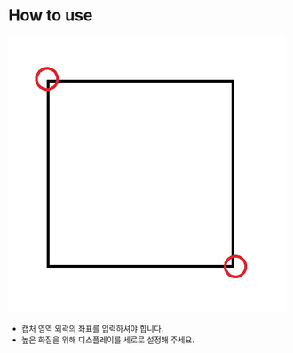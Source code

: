 # How to use

![](https://github.com/B31l/Toy-Project/blob/master/ScreenTrackingCaptureSystem/Guide.jpg?raw=true)

- 캡처 영역 외곽의 좌표를 입력하셔야 합니다.
- 높은 화질을 위해 디스플레이를 세로로 설정해 주세요.